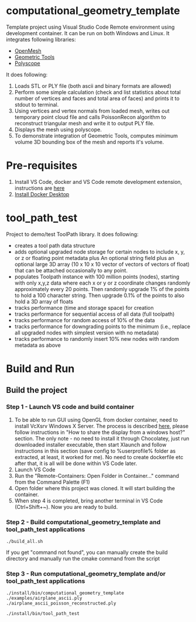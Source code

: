 # computational_geometry_template

Template project using Visual Studio Code Remote environment using development container. It can be run on both Windows and Linux. It integrates following libraries:

 - [OpenMesh](https://www.graphics.rwth-aachen.de/software/openmesh/)
 - [Geometric Tools](https://www.geometrictools.com/)
 - [Polyscope](https://polyscope.run/)

It does following:

 1. Loads STL or PLY file (both ascii and binary formats are allowed)
 2. Perform some simple calculation (check and list statistics about total number of vertices and faces and total area of faces) and prints it to stdout to terminal.
 3. Using vertices and vertex normals from loaded mesh, writes out temporary point cloud file and calls PoissonRecon algorithm to reconstruct triangular mesh and write it to output PLY file.
 4. Displays the mesh using polyscope.
 5. To demonstrate integration of Geometric Tools, computes minimum volume 3D bounding box of the mesh and reports it's volume.

# Pre-requisites

 1. Install VS Code, docker and VS Code remote development extension, instructions are [here](https://code.visualstudio.com/docs/remote/containers#_installation)
 2. [Install Docker Desktop](https://www.docker.com/products/docker-desktop/)


# tool_path_test

Project to demo/test ToolPath library.  It does following:

- creates a tool path data structure
- adds optional upgraded node storage for certain nodes to include x, y, or z or floating point metadata plus An optional string field plus an optional large 3D array (10 x 10 x 10 vector of vectors of vectors of float) that  can be attached occasionally to any point.
- populates Toolpath instance with 100 million points (nodes), starting with only x,y,z data where each x or y or z coordinate changes randomly approximately every 20 points. Then randomly upgrade 1% of the points to hold a 100 character string.  Then upgrade 0.1% of the points to also hold a 3D array of floats
- tracks performance (time and storage space) for creation
- tracks performance for sequential access of all data (full toolpath)
- tracks performance for random access of 10% of the data
- tracks performance for downgrading points to the minimum (i.e., replace all upgraded nodes with simplest version with no metadata)
- tracks performance to randomly insert 10% new nodes with random metadata as above

# Build and Run

## Build the project

### Step 1 - Launch VS code and build container

 1. To be able to run GUI using OpenGL from docker container, need to install VcXsrv Windows X Server. The process is described [here](https://dev.to/darksmile92/run-gui-app-in-linux-docker-container-on-windows-host-4kde), please follow instructions in "How to share the display from a windows host?" section. The only note - no need to install it through Chocolatey, just run downloaded installer executable, then start Xlaunch and follow instructions in this section (save config to %userprofile% folder as extracted, at least, it worked for me). No need to create dockerfile etc after that, it is all will be done within VS Code later.
 2. Launch VS Code
 3. Run the "Remote-Containers: Open Folder in Container..." command from the Command Palette (F1)
 4. Open folder where this project was cloned. It will start building the container.
 5. When step 4 is completed, bring another terminal in VS Code (Ctrl+Shift+~). Now you are ready to build.

### Step 2 - Build computational_geometry_template and tool_path_test applications

```
./build_all.sh
```
If you get "command not found", you can manually create the build directory and manually run the cmake command from the script

### Step 3 - Run computational_geometry_template and/or tool_path_test applications

```
./install/bin/computational_geometry_template ./examples/airplane_ascii.ply ./airplane_ascii_poisson_reconstructed.ply
```

 ```
./install/bin/tool_path_test
```



 
